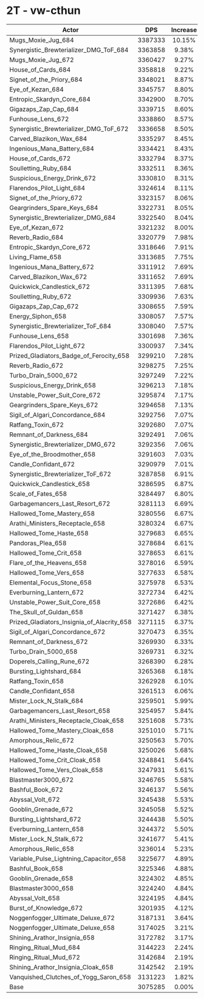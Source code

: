 # 2T - vw-cthun
| Actor | DPS | Increase |
|---|:---:|:---:|
|Mugs_Moxie_Jug_684|3387333|10.15%|
|Synergistic_Brewterializer_DMG_ToF_684|3363858|9.38%|
|Mugs_Moxie_Jug_672|3360427|9.27%|
|House_of_Cards_684|3358818|9.22%|
|Signet_of_the_Priory_684|3348021|8.87%|
|Eye_of_Kezan_684|3345757|8.80%|
|Entropic_Skardyn_Core_684|3342900|8.70%|
|Gigazaps_Zap_Cap_684|3339715|8.60%|
|Funhouse_Lens_672|3338860|8.57%|
|Synergistic_Brewterializer_DMG_ToF_672|3336658|8.50%|
|Carved_Blazikon_Wax_684|3335297|8.45%|
|Ingenious_Mana_Battery_684|3334421|8.43%|
|House_of_Cards_672|3332794|8.37%|
|Soulletting_Ruby_684|3332511|8.36%|
|Suspicious_Energy_Drink_672|3330810|8.31%|
|Flarendos_Pilot_Light_684|3324614|8.11%|
|Signet_of_the_Priory_672|3323157|8.06%|
|Geargrinders_Spare_Keys_684|3322731|8.05%|
|Synergistic_Brewterializer_DMG_684|3322540|8.04%|
|Eye_of_Kezan_672|3321232|8.00%|
|Reverb_Radio_684|3320779|7.98%|
|Entropic_Skardyn_Core_672|3318646|7.91%|
|Living_Flame_658|3313685|7.75%|
|Ingenious_Mana_Battery_672|3311912|7.69%|
|Carved_Blazikon_Wax_672|3311652|7.69%|
|Quickwick_Candlestick_672|3311395|7.68%|
|Soulletting_Ruby_672|3309936|7.63%|
|Gigazaps_Zap_Cap_672|3308655|7.59%|
|Energy_Siphon_658|3308057|7.57%|
|Synergistic_Brewterializer_ToF_684|3308040|7.57%|
|Funhouse_Lens_658|3301698|7.36%|
|Flarendos_Pilot_Light_672|3300937|7.34%|
|Prized_Gladiators_Badge_of_Ferocity_658|3299210|7.28%|
|Reverb_Radio_672|3298275|7.25%|
|Turbo_Drain_5000_672|3297249|7.22%|
|Suspicious_Energy_Drink_658|3296213|7.18%|
|Unstable_Power_Suit_Core_672|3295874|7.17%|
|Geargrinders_Spare_Keys_672|3294658|7.13%|
|Sigil_of_Algari_Concordance_684|3292756|7.07%|
|Ratfang_Toxin_672|3292680|7.07%|
|Remnant_of_Darkness_684|3292491|7.06%|
|Synergistic_Brewterializer_DMG_672|3292356|7.06%|
|Eye_of_the_Broodmother_658|3291603|7.03%|
|Candle_Confidant_672|3290979|7.01%|
|Synergistic_Brewterializer_ToF_672|3287858|6.91%|
|Quickwick_Candlestick_658|3286595|6.87%|
|Scale_of_Fates_658|3284497|6.80%|
|Garbagemancers_Last_Resort_672|3281113|6.69%|
|Hallowed_Tome_Mastery_658|3280556|6.67%|
|Arathi_Ministers_Receptacle_658|3280324|6.67%|
|Hallowed_Tome_Haste_658|3279683|6.65%|
|Pandoras_Plea_658|3278684|6.61%|
|Hallowed_Tome_Crit_658|3278653|6.61%|
|Flare_of_the_Heavens_658|3278016|6.59%|
|Hallowed_Tome_Vers_658|3277633|6.58%|
|Elemental_Focus_Stone_658|3275978|6.53%|
|Everburning_Lantern_672|3272734|6.42%|
|Unstable_Power_Suit_Core_658|3272686|6.42%|
|The_Skull_of_Guldan_658|3271427|6.38%|
|Prized_Gladiators_Insignia_of_Alacrity_658|3271115|6.37%|
|Sigil_of_Algari_Concordance_672|3270473|6.35%|
|Remnant_of_Darkness_672|3269930|6.33%|
|Turbo_Drain_5000_658|3269731|6.32%|
|Doperels_Calling_Rune_672|3268390|6.28%|
|Bursting_Lightshard_684|3265368|6.18%|
|Ratfang_Toxin_658|3262928|6.10%|
|Candle_Confidant_658|3261513|6.06%|
|Mister_Lock_N_Stalk_684|3259501|5.99%|
|Garbagemancers_Last_Resort_658|3254957|5.84%|
|Arathi_Ministers_Receptacle_Cloak_658|3251608|5.73%|
|Hallowed_Tome_Mastery_Cloak_658|3251010|5.71%|
|Amorphous_Relic_672|3250563|5.70%|
|Hallowed_Tome_Haste_Cloak_658|3250026|5.68%|
|Hallowed_Tome_Crit_Cloak_658|3248841|5.64%|
|Hallowed_Tome_Vers_Cloak_658|3247931|5.61%|
|Blastmaster3000_672|3246765|5.58%|
|Bashful_Book_672|3246137|5.56%|
|Abyssal_Volt_672|3245438|5.53%|
|Gooblin_Grenade_672|3245058|5.52%|
|Bursting_Lightshard_672|3244438|5.50%|
|Everburning_Lantern_658|3244372|5.50%|
|Mister_Lock_N_Stalk_672|3241677|5.41%|
|Amorphous_Relic_658|3236014|5.23%|
|Variable_Pulse_Lightning_Capacitor_658|3225677|4.89%|
|Bashful_Book_658|3225346|4.88%|
|Gooblin_Grenade_658|3224302|4.85%|
|Blastmaster3000_658|3224240|4.84%|
|Abyssal_Volt_658|3224195|4.84%|
|Burst_of_Knowledge_672|3201935|4.12%|
|Noggenfogger_Ultimate_Deluxe_672|3187131|3.64%|
|Noggenfogger_Ultimate_Deluxe_658|3174025|3.21%|
|Shining_Arathor_Insignia_658|3172782|3.17%|
|Ringing_Ritual_Mud_684|3144223|2.24%|
|Ringing_Ritual_Mud_672|3142684|2.19%|
|Shining_Arathor_Insignia_Cloak_658|3142542|2.19%|
|Vanquished_Clutches_of_Yogg_Saron_658|3131223|1.82%|
|Base|3075285|0.00%|

